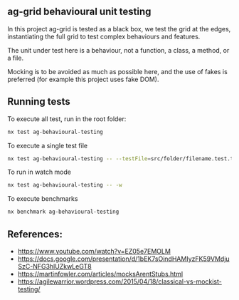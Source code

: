 ## ag-grid behavioural unit testing

In this project ag-grid is tested as a black box, we test the grid at the edges, instantiating the full grid to test complex behaviours and features.

The unit under test here is a behaviour, not a function, a class, a method, or a file.

Mocking is to be avoided as much as possible here, and the use of fakes is preferred (for example this project uses fake DOM).

## Running tests

To execute all test, run in the root folder:

```sh
nx test ag-behavioural-testing
```

To execute a single test file

```sh
nx test ag-behavioural-testing -- --testFile=src/folder/filename.test.ts
```

To run in watch mode

```sh
nx test ag-behavioural-testing -- -w
```

To execute benchmarks

```sh
nx benchmark ag-behavioural-testing
```

## References:

-   https://www.youtube.com/watch?v=EZ05e7EMOLM
-   https://docs.google.com/presentation/d/1bEK7sOindHAMIyzFK59VMdjuSzC-NFG3hlUZkwLeGT8
-   https://martinfowler.com/articles/mocksArentStubs.html
-   https://agilewarrior.wordpress.com/2015/04/18/classical-vs-mockist-testing/
